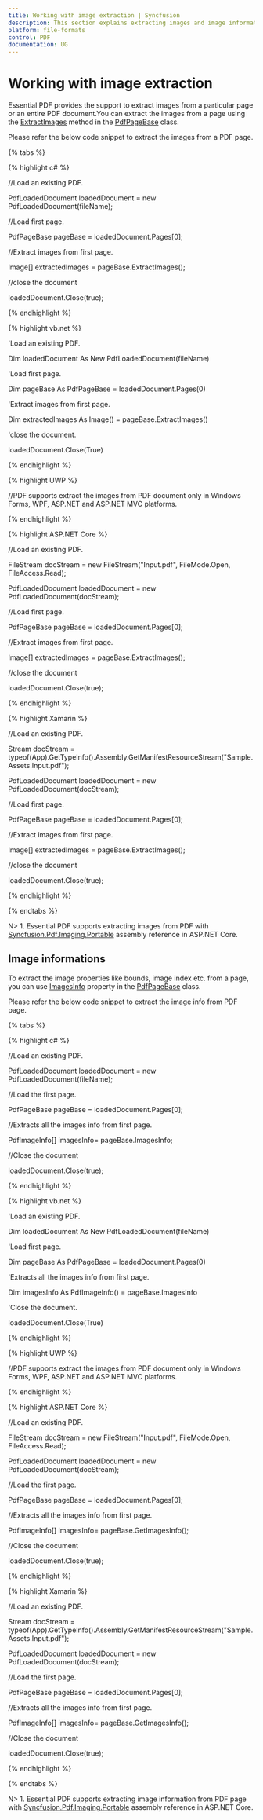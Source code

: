 ```yaml
---
title: Working with image extraction | Syncfusion
description: This section explains extracting images and image information from PDF document using Essential PDF
platform: file-formats
control: PDF
documentation: UG
---
```

# Working with image extraction

Essential PDF provides the support to extract images from a particular page or an entire PDF document.You can extract the images from a page using the [ExtractImages](https://help.syncfusion.com/cr/file-formats/Syncfusion.Pdf.Base~Syncfusion.Pdf.PdfPageBase~ExtractImages().html) method in the [PdfPageBase](https://help.syncfusion.com/cr/file-formats/Syncfusion.Pdf.Base~Syncfusion.Pdf.PdfPageBase.html) class.

Please refer the below code snippet to extract the images from a PDF page.

{% tabs %}  

{% highlight c# %}


//Load an existing PDF.

PdfLoadedDocument loadedDocument = new PdfLoadedDocument(fileName);

//Load first page.

PdfPageBase pageBase = loadedDocument.Pages[0];

//Extract images from first page.

Image[] extractedImages = pageBase.ExtractImages();

//close the document

loadedDocument.Close(true);





{% endhighlight %}

{% highlight vb.net %}


'Load an existing PDF.

Dim loadedDocument As New PdfLoadedDocument(fileName)

'Load first page.

Dim pageBase As PdfPageBase = loadedDocument.Pages(0)

'Extract images from first page.

Dim extractedImages As Image() = pageBase.ExtractImages()

'close the document.

loadedDocument.Close(True)





{% endhighlight %}

{% highlight UWP %}

//PDF supports extract the images from PDF document only in Windows Forms, WPF, ASP.NET and ASP.NET MVC platforms.

{% endhighlight %}

{% highlight ASP.NET Core %}


//Load an existing PDF.

FileStream docStream = new FileStream("Input.pdf", FileMode.Open, FileAccess.Read);

PdfLoadedDocument loadedDocument = new PdfLoadedDocument(docStream);

//Load first page.

PdfPageBase pageBase = loadedDocument.Pages[0];

//Extract images from first page.

Image[] extractedImages = pageBase.ExtractImages();

//close the document

loadedDocument.Close(true);





{% endhighlight %}

{% highlight Xamarin %}


//Load an existing PDF.

Stream docStream = typeof(App).GetTypeInfo().Assembly.GetManifestResourceStream("Sample.Assets.Input.pdf");

PdfLoadedDocument loadedDocument = new PdfLoadedDocument(docStream);

//Load first page.

PdfPageBase pageBase = loadedDocument.Pages[0];

//Extract images from first page.

Image[] extractedImages = pageBase.ExtractImages();

//close the document

loadedDocument.Close(true);





{% endhighlight %}

{% endtabs %}  

N> 1. Essential PDF supports extracting images from PDF with [Syncfusion.Pdf.Imaging.Portable](https://www.nuget.org/packages/Syncfusion.Pdf.Imaging.Net.Core) assembly reference in ASP.NET Core.


## Image informations

To extract the image properties like bounds, image index etc. from a page, you can use [ImagesInfo](https://help.syncfusion.com/cr/file-formats/Syncfusion.Pdf.Base~Syncfusion.Pdf.PdfPageBase~ImagesInfo.html) property in the [PdfPageBase](https://help.syncfusion.com/cr/file-formats/Syncfusion.Pdf.Base~Syncfusion.Pdf.PdfPageBase.html) class.

Please refer the below code snippet to extract the image info from PDF page.

{% tabs %}  

{% highlight c# %}


//Load an existing PDF.

PdfLoadedDocument loadedDocument = new PdfLoadedDocument(fileName);

//Load the first page.

PdfPageBase pageBase = loadedDocument.Pages[0];

//Extracts all the images info from first page.

PdfImageInfo[] imagesInfo= pageBase.ImagesInfo;

//Close the document

loadedDocument.Close(true);



{% endhighlight %}

{% highlight vb.net %}


'Load an existing PDF.

Dim loadedDocument As New PdfLoadedDocument(fileName)

'Load first page.

Dim pageBase As PdfPageBase = loadedDocument.Pages(0)

'Extracts all the images info from first page.

Dim imagesInfo As PdfImageInfo() = pageBase.ImagesInfo

'Close the document.

loadedDocument.Close(True)



{% endhighlight %}

{% highlight UWP %}

//PDF supports extract the images from PDF document only in Windows Forms, WPF, ASP.NET and ASP.NET MVC platforms.

{% endhighlight %}

{% highlight ASP.NET Core %}


//Load an existing PDF.

FileStream docStream = new FileStream("Input.pdf", FileMode.Open, FileAccess.Read);

PdfLoadedDocument loadedDocument = new PdfLoadedDocument(docStream);

//Load the first page.

PdfPageBase pageBase = loadedDocument.Pages[0];

//Extracts all the images info from first page.

PdfImageInfo[] imagesInfo= pageBase.GetImagesInfo();

//Close the document

loadedDocument.Close(true);



{% endhighlight %}

{% highlight Xamarin %}


//Load an existing PDF.

Stream docStream = typeof(App).GetTypeInfo().Assembly.GetManifestResourceStream("Sample.Assets.Input.pdf");

PdfLoadedDocument loadedDocument = new PdfLoadedDocument(docStream);

//Load the first page.

PdfPageBase pageBase = loadedDocument.Pages[0];

//Extracts all the images info from first page.

PdfImageInfo[] imagesInfo= pageBase.GetImagesInfo();

//Close the document

loadedDocument.Close(true);



{% endhighlight %}

{% endtabs %}

N> 1. Essential PDF supports extracting image information from PDF page with [Syncfusion.Pdf.Imaging.Portable](https://www.nuget.org/packages/Syncfusion.Pdf.Imaging.Net.Core) assembly reference in ASP.NET Core.
